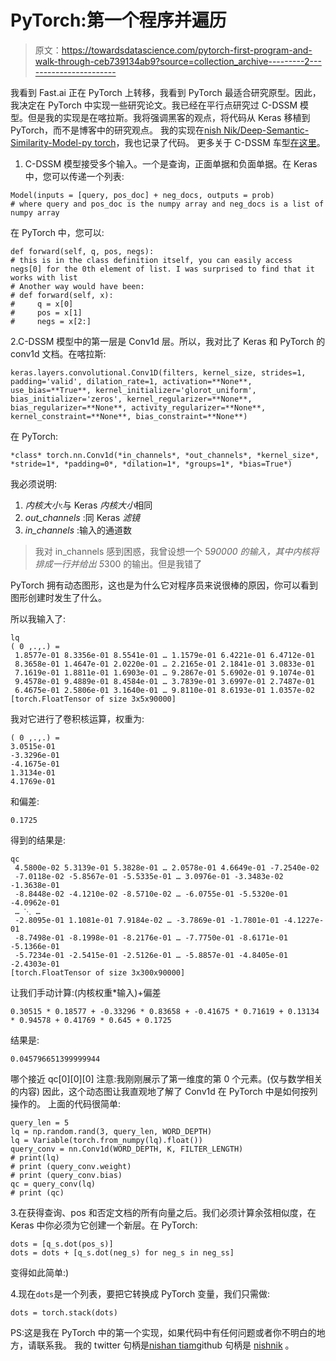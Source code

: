 # PyTorch:第一个程序并遍历

> 原文：<https://towardsdatascience.com/pytorch-first-program-and-walk-through-ceb739134ab9?source=collection_archive---------2----------------------->

我看到 Fast.ai 正在 PyTorch 上转移，我看到 PyTorch 最适合研究原型。因此，我决定在 PyTorch 中实现一些研究论文。我已经在平行点研究过 C-DSSM 模型。但是我的实现是在喀拉斯。我将强调黑客的观点，将代码从 Keras 移植到 PyTorch，而不是博客中的研究观点。
我的实现在[nish Nik/Deep-Semantic-Similarity-Model-py torch](https://github.com/nishnik/Deep-Semantic-Similarity-Model-PyTorch)，我也记录了代码。
更多关于 C-DSSM 车型[在这里](http://research.microsoft.com/pubs/226585/cikm2014_cdssm_final.pdf)。

1.  C-DSSM 模型接受多个输入。一个是查询，正面单据和负面单据。在 Keras 中，您可以传递一个列表:

```
Model(inputs = [query, pos_doc] + neg_docs, outputs = prob)
# where query and pos_doc is the numpy array and neg_docs is a list of numpy array
```

在 PyTorch 中，您可以:

```
def forward(self, q, pos, negs):
# this is in the class definition itself, you can easily access negs[0] for the 0th element of list. I was surprised to find that it works with list
# Another way would have been:
# def forward(self, x):
#     q = x[0]
#     pos = x[1]
#     negs = x[2:]
```

2.C-DSSM 模型中的第一层是 Conv1d 层。所以，我对比了 Keras 和 PyTorch 的 conv1d 文档。在喀拉斯:

```
keras.layers.convolutional.Conv1D(filters, kernel_size, strides=1, padding='valid', dilation_rate=1, activation=**None**, use_bias=**True**, kernel_initializer='glorot_uniform', bias_initializer='zeros', kernel_regularizer=**None**, bias_regularizer=**None**, activity_regularizer=**None**, kernel_constraint=**None**, bias_constraint=**None**)
```

在 PyTorch:

```
*class* torch.nn.Conv1d(*in_channels*, *out_channels*, *kernel_size*, *stride=1*, *padding=0*, *dilation=1*, *groups=1*, *bias=True*)
```

我必须说明:

1.  *内核大小*:与 Keras *内核大小*相同
2.  *out_channels* :同 Keras *滤镜*
3.  *in_channels* :输入的通道数

> 我对 in_channels 感到困惑，我曾设想一个 5*90000 的输入，其中内核将排成一行并给出 5*300 的输出。但是我错了

PyTorch 拥有动态图形，这也是为什么它对程序员来说很棒的原因，你可以看到图形创建时发生了什么。

所以我输入了:

```
lq
( 0 ,.,.) = 
 1.8577e-01 8.3356e-01 8.5541e-01 … 1.1579e-01 6.4221e-01 6.4712e-01
 8.3658e-01 1.4647e-01 2.0220e-01 … 2.2165e-01 2.1841e-01 3.0833e-01
 7.1619e-01 1.8811e-01 1.6903e-01 … 9.2867e-01 5.6902e-01 9.1074e-01
 9.4578e-01 9.4889e-01 8.4584e-01 … 3.7839e-01 3.6997e-01 2.7487e-01
 6.4675e-01 2.5806e-01 3.1640e-01 … 9.8110e-01 8.6193e-01 1.0357e-02
[torch.FloatTensor of size 3x5x90000]
```

我对它进行了卷积核运算，权重为:

```
( 0 ,.,.) = 
3.0515e-01
-3.3296e-01
-4.1675e-01
1.3134e-01
4.1769e-01
```

和偏差:

```
0.1725
```

得到的结果是:

```
qc
 4.5800e-02 5.3139e-01 5.3828e-01 … 2.0578e-01 4.6649e-01 -7.2540e-02
 -7.0118e-02 -5.8567e-01 -5.5335e-01 … 3.0976e-01 -3.3483e-02 -1.3638e-01
 -8.8448e-02 -4.1210e-02 -8.5710e-02 … -6.0755e-01 -5.5320e-01 -4.0962e-01
 … ⋱ … 
 -2.8095e-01 1.1081e-01 7.9184e-02 … -3.7869e-01 -1.7801e-01 -4.1227e-01
 -8.7498e-01 -8.1998e-01 -8.2176e-01 … -7.7750e-01 -8.6171e-01 -5.1366e-01
 -5.7234e-01 -2.5415e-01 -2.5126e-01 … -5.8857e-01 -4.8405e-01 -2.4303e-01
[torch.FloatTensor of size 3x300x90000]
```

让我们手动计算:(内核权重*输入)+偏差

```
0.30515 * 0.18577 + -0.33296 * 0.83658 + -0.41675 * 0.71619 + 0.13134 * 0.94578 + 0.41769 * 0.645 + 0.1725
```

结果是:

```
0.045796651399999944
```

哪个接近 qc[0][0][0]
注意:我刚刚展示了第一维度的第 0 个元素。(仅与数学相关的内容)
因此，这个动态图让我直观地了解了 Conv1d 在 PyTorch 中是如何按列操作的。
上面的代码很简单:

```
query_len = 5
lq = np.random.rand(3, query_len, WORD_DEPTH)
lq = Variable(torch.from_numpy(lq).float())
query_conv = nn.Conv1d(WORD_DEPTH, K, FILTER_LENGTH)
# print(lq)
# print (query_conv.weight)
# print (query_conv.bias)
qc = query_conv(lq)
# print (qc)
```

3.在获得查询、pos 和否定文档的所有向量之后。我们必须计算余弦相似度，在 Keras 中你必须为它创建一个新层。在 PyTorch:

```
dots = [q_s.dot(pos_s)]
dots = dots + [q_s.dot(neg_s) for neg_s in neg_ss]
```

变得如此简单:)

4.现在`dots`是一个列表，要把它转换成 PyTorch 变量，我们只需做:

```
dots = torch.stack(dots)
```

PS:这是我在 PyTorch 中的第一个实现，如果代码中有任何问题或者你不明白的地方，请联系我。
我的 twitter 句柄是[nishan tiam](https://twitter.com/nishantiam)github 句柄是 [nishnik](https://github.com/nishnik) 。